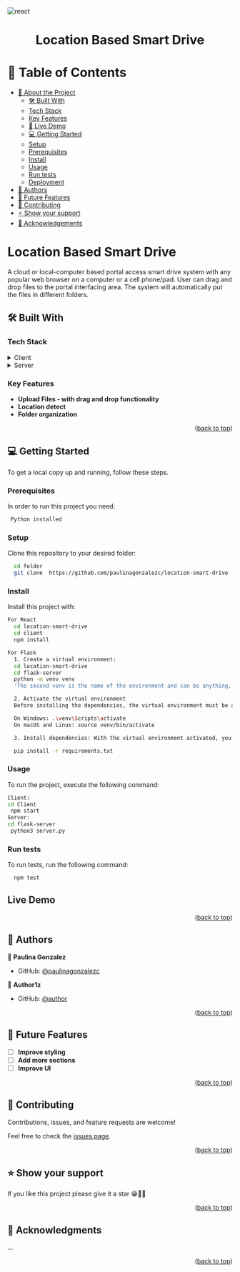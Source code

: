 <img src="https://img.shields.io/badge/React-20232A?style=for-the-badge&logo=react&logoColor=61DAFB" alt="react" height="auto" />

<div align="center">
  <h1><b>Location Based Smart Drive</b></h1>
</div>

# 📗 Table of Contents

- [📖 About the Project](#about-project)
  - [🛠 Built With](#built-with)
  - [Tech Stack](#tech-stack)
  - [Key Features](#key-features)
  - [🚀 Live Demo](#live-demo)
  - [💻 Getting Started](#getting-started)
  - [Setup](#setup)
  - [Prerequisites](#prerequisites)
  - [Install](#install)
  - [Usage](#usage)
  - [Run tests](#run-tests)
  - [Deployment](#triangular_flag_on_post-deployment)
- [👥 Authors](#authors)
- [🔭 Future Features](#future-features)
- [🤝 Contributing](#contributing)
- [⭐️ Show your support](#support)
- [🙏 Acknowledgements](#acknowledgements)

# Location Based Smart Drive <a name="about-project"></a>

A cloud or local-computer based portal access smart drive system with any popular
web browser on a computer or a cell phone/pad. User can drag and drop files to the portal interfacing area. The system will automatically put the files in different folders.

## 🛠 Built With <a name="built-with"></a>

### Tech Stack <a name="tech-stack"></a>

<details>
  <summary>Client</summary>
  <ul>
    <li><a href="https://reactjs.org/">React</a></li>
  </ul>
</details>

<details>
  <summary>Server</summary>
  <ul>
    <li><a href="https://flask.palletsprojects.com/en/3.0.x/">Flask - Python</a></li>
  </ul>
</details>

### Key Features <a name="key-features"></a>

- **Upload Files - with drag and drop functionality**
- **Location detect**
- **Folder organization**

<p align="right">(<a href="#readme-top">back to top</a>)</p>

## 💻 Getting Started <a name="getting-started"></a>

To get a local copy up and running, follow these steps.

### Prerequisites

In order to run this project you need:

```sh
 Python installed

```

### Setup

Clone this repository to your desired folder:

```sh
  cd folder
  git clone  https://github.com/paulinagonzalezc/location-smart-drive
```

### Install

Install this project with:

```sh
For React
  cd location-smart-drive
  cd client
  npm install

```

```sh
For Flask
  1. Create a virtual environment:
  cd location-smart-drive
  cd flask-server
  python -m venv venv
  'The second venv is the name of the environment and can be anything, but venv is a common convention.'

  2. Activate the virtual environment
  Before installing the dependencies, the virtual environment must be activated:

  On Windows: .\venv\Scripts\activate
  On macOS and Linux: source venv/bin/activate

  3. Install dependencies: With the virtual environment activated, you can now install the dependencies using the requirements.txt file:

  pip install -r requirements.txt
```

### Usage

To run the project, execute the following command:

```sh
Client:
cd Client
 npm start
Server:
cd flask-server
 python3 server.py
```

### Run tests

To run tests, run the following command:

```sh
  npm test
```

## Live Demo

<p align="right">(<a href="#readme-top">back to top</a>)</p>

## 👥 Authors <a name="authors"></a>

👤 **Paulina Gonzalez**

- GitHub: [@paulinagonzalezc](https://github.com/paulinagonzalezc)

👤 **Author1z**

- GitHub: [@author](https://github.com/author)

<p align="right">(<a href="#readme-top">back to top</a>)</p>

## 🔭 Future Features <a name="future-features"></a>

- [ ] **Improve styling**
- [ ] **Add more sections**
- [ ] **Improve UI**

<p align="right">(<a href="#readme-top">back to top</a>)</p>

## 🤝 Contributing <a name="contributing"></a>

Contributions, issues, and feature requests are welcome!

Feel free to check the [issues page](https://github.com/paulinagonzalezc/location-smart-drive/issues).

<p align="right">(<a href="#readme-top">back to top</a>)</p>

## ⭐️ Show your support <a name="support"></a>

If you like this project please give it a star 😁🌟✨

<p align="right">(<a href="#readme-top">back to top</a>)</p>

## 🙏 Acknowledgments <a name="acknowledgements"></a>

...

<p align="right">(<a href="#readme-top">back to top</a>)</p>
